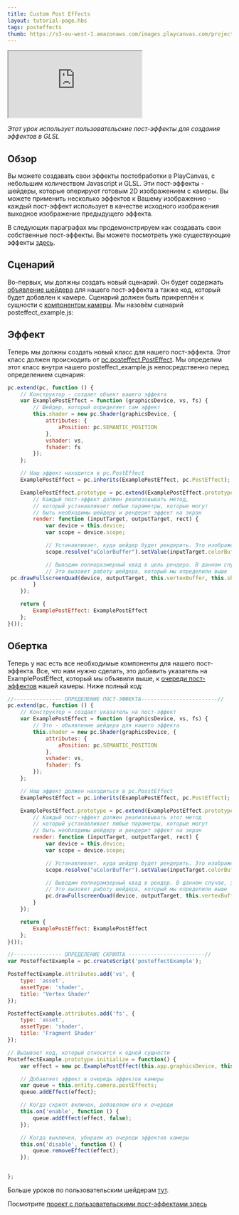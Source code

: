 ```yaml
---
title: Custom Post Effects
layout: tutorial-page.hbs
tags: posteffects
thumb: https://s3-eu-west-1.amazonaws.com/images.playcanvas.com/projects/12/406045/11D659-image-75.jpg
---
```


<iframe src="https://playcanv.as/p/3je0YP0q/" ></iframe>

*Этот урок использует пользовательские пост-эффекты для создания эффектов в GLSL*

## Обзор

Вы можете создавать свои эффекты постобработки в PlayCanvas, с небольшим количеством Javascript и GLSL. Эти пост-эффекты - шейдеры, которые оперируют готовым 2D изображением с камеры. Вы можете применить несколько эффектов к Вашему изображению - каждый пост-эффект использует в качестве исходного изображения выходное изображение предыдущего эффекта.

В следующих параграфах мы продемонстрируем как создавать свои собственные пост-эффекты. Вы можете посмотреть уже существующие эффекты [здесь][1].

## Сценарий

Во-первых, мы должны создать новый сценарий. Он будет содержать [объявление шейдера][2] для нашего пост-эффекта а также код, который будет добавлен к камере. Сценарий должен быть прикреплён к сущности с [компонентом камеры][3]. Мы назовём сценарий posteffect_example.js: 

## Эффект

Теперь мы должны создать новый класс для нашего пост-эффекта. Этот класс должен происходить от [pc.posteffect.PostEffect][4]. Мы определим этот класс внутри нашего posteffect_example.js непосредственно перед определением сценария:

```javascript
pc.extend(pc, function () {
    // Конструктор - создает объект вашего эффекта
    var ExamplePostEffect = function (graphicsDevice, vs, fs) {
        // Шейдер, который определяет сам эффект
        this.shader = new pc.Shader(graphicsDevice, {
            attributes: {
                aPosition: pc.SEMANTIC_POSITION
            },
            vshader: vs,
            fshader: fs
        });
    };

    // Наш эффект находится в pc.PostEffect
    ExamplePostEffect = pc.inherits(ExamplePostEffect, pc.PostEffect);

    ExamplePostEffect.prototype = pc.extend(ExamplePostEffect.prototype, {
        // Каждый пост-эффект должен реализовывать метод,
        // который устанавливает любые параметры, которые могут
        // быть необходимы шейдеру и рендерит эффект на экран
        render: function (inputTarget, outputTarget, rect) {
            var device = this.device;
            var scope = device.scope;

            // Устанавливает, куда шейдер будет рендерить. Это изображение с нашей камеры.
            scope.resolve("uColorBuffer").setValue(inputTarget.colorBuffer);

            // Выводим полноразмерный квад в цель рендера. В данном случае, на экран.
            // Это вызовет работу шейдера, который мы определили выше
 pc.drawFullscreenQuad(device, outputTarget, this.vertexBuffer, this.shader, rect);
        }
    });

    return {
        ExamplePostEffect: ExamplePostEffect
    };
}());
```

## Обертка

Теперь у нас есть все необходимые компоненты для нашего пост-эффекта. Все, что нам нужно сделать, это добавить указатель на ExamplePostEffect, который мы объявили выше, к [очереди пост-эффектов][5] нашей камеры. Ниже полный код:

```javascript
//--------------- ОПРЕДЕЛЕНИЕ ПОСТ-ЭФФЕКТА------------------------//
pc.extend(pc, function () {
    // Конструктор = создает указатель на пост-эффект
    var ExamplePostEffect = function (graphicsDevice, vs, fs) {
        // Это - объявление шейдера для нашего эффекта
        this.shader = new pc.Shader(graphicsDevice, {
            attributes: {
                aPosition: pc.SEMANTIC_POSITION
            },
            vshader: vs,
            fshader: fs
        });
    };

    // Наш эффект должен находиться в pc.PosstEffect
    ExamplePostEffect = pc.inherits(ExamplePostEffect, pc.PostEffect);

    ExamplePostEffect.prototype = pc.extend(ExamplePostEffect.prototype, {
        // Каждый пост-эффект должен реализовывать этот метод
        // который устанавливает любые параметры, которые могут
        // быть необходимы шейдеру и рендерит эффект на экран
        render: function (inputTarget, outputTarget, rect) {
            var device = this.device;
            var scope = device.scope;

            // Устанавливает, куда шейдер будет рендерить. Это изображение с нашей камеры
            scope.resolve("uColorBuffer").setValue(inputTarget.colorBuffer);

            // Выводим полнорамзерный квад в рендер. В данном случае, это наш экран.
            // Это вызовет работу шейдера, который мы определили выше
            pc.drawFullscreenQuad(device, outputTarget, this.vertexBuffer, this.shader, rect);
        }
    });

    return {
        ExamplePostEffect: ExamplePostEffect
    };
}());

//--------------- ОПРЕДЕЛЕНИЕ СКРИПТА ------------------------//
var PosteffectExample = pc.createScript('posteffectExample');

PosteffectExample.attributes.add('vs', {
    type: 'asset',
    assetType: 'shader',
    title: 'Vertex Shader'
});

PosteffectExample.attributes.add('fs', {
    type: 'asset',
    assetType: 'shader',
    title: 'Fragment Shader'
});

// Вызывает код, который относится к одной сущности
PosteffectExample.prototype.initialize = function() {
    var effect = new pc.ExamplePostEffect(this.app.graphicsDevice, this.vs.resource, this.fs.resource);

    // Добавляет эффект в очередь эффектов камеры
    var queue = this.entity.camera.postEffects;
    queue.addEffect(effect);

    // Когда скрипт включен, добавляем его к очереди 
    this.on('enable', function () {
        queue.addEffect(effect, false);
    });

    // Когда выключен, убираем из очереди эффектов камеры
    this.on('disable', function () {
        queue.removeEffect(effect);
    });


};
```

Больше уроков по пользовательским шейдерам [тут][6].

Посмотрите [проект с пользовательскими пост-эффектами здесь][7]

[1]: https://github.com/playcanvas/engine/tree/master/scripts/posteffects
[2]: /api/pc.Shader.html
[4]: /api/pc.PostEffect.html
[3]: /user-manual/packs/components/camera
[6]: /tutorials/custom-shaders/
[5]: /api/pc.CameraComponent.html#postEffects
[7]: https://playcanvas.com/project/406045

